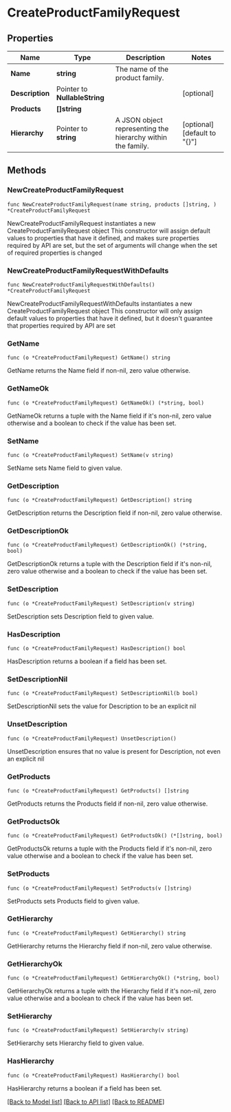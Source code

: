 # CreateProductFamilyRequest

## Properties

Name | Type | Description | Notes
------------ | ------------- | ------------- | -------------
**Name** | **string** | The name of the product family. | 
**Description** | Pointer to **NullableString** |  | [optional] 
**Products** | **[]string** |  | 
**Hierarchy** | Pointer to **string** | A JSON object representing the hierarchy within the family. | [optional] [default to "{}"]

## Methods

### NewCreateProductFamilyRequest

`func NewCreateProductFamilyRequest(name string, products []string, ) *CreateProductFamilyRequest`

NewCreateProductFamilyRequest instantiates a new CreateProductFamilyRequest object
This constructor will assign default values to properties that have it defined,
and makes sure properties required by API are set, but the set of arguments
will change when the set of required properties is changed

### NewCreateProductFamilyRequestWithDefaults

`func NewCreateProductFamilyRequestWithDefaults() *CreateProductFamilyRequest`

NewCreateProductFamilyRequestWithDefaults instantiates a new CreateProductFamilyRequest object
This constructor will only assign default values to properties that have it defined,
but it doesn't guarantee that properties required by API are set

### GetName

`func (o *CreateProductFamilyRequest) GetName() string`

GetName returns the Name field if non-nil, zero value otherwise.

### GetNameOk

`func (o *CreateProductFamilyRequest) GetNameOk() (*string, bool)`

GetNameOk returns a tuple with the Name field if it's non-nil, zero value otherwise
and a boolean to check if the value has been set.

### SetName

`func (o *CreateProductFamilyRequest) SetName(v string)`

SetName sets Name field to given value.


### GetDescription

`func (o *CreateProductFamilyRequest) GetDescription() string`

GetDescription returns the Description field if non-nil, zero value otherwise.

### GetDescriptionOk

`func (o *CreateProductFamilyRequest) GetDescriptionOk() (*string, bool)`

GetDescriptionOk returns a tuple with the Description field if it's non-nil, zero value otherwise
and a boolean to check if the value has been set.

### SetDescription

`func (o *CreateProductFamilyRequest) SetDescription(v string)`

SetDescription sets Description field to given value.

### HasDescription

`func (o *CreateProductFamilyRequest) HasDescription() bool`

HasDescription returns a boolean if a field has been set.

### SetDescriptionNil

`func (o *CreateProductFamilyRequest) SetDescriptionNil(b bool)`

 SetDescriptionNil sets the value for Description to be an explicit nil

### UnsetDescription
`func (o *CreateProductFamilyRequest) UnsetDescription()`

UnsetDescription ensures that no value is present for Description, not even an explicit nil
### GetProducts

`func (o *CreateProductFamilyRequest) GetProducts() []string`

GetProducts returns the Products field if non-nil, zero value otherwise.

### GetProductsOk

`func (o *CreateProductFamilyRequest) GetProductsOk() (*[]string, bool)`

GetProductsOk returns a tuple with the Products field if it's non-nil, zero value otherwise
and a boolean to check if the value has been set.

### SetProducts

`func (o *CreateProductFamilyRequest) SetProducts(v []string)`

SetProducts sets Products field to given value.


### GetHierarchy

`func (o *CreateProductFamilyRequest) GetHierarchy() string`

GetHierarchy returns the Hierarchy field if non-nil, zero value otherwise.

### GetHierarchyOk

`func (o *CreateProductFamilyRequest) GetHierarchyOk() (*string, bool)`

GetHierarchyOk returns a tuple with the Hierarchy field if it's non-nil, zero value otherwise
and a boolean to check if the value has been set.

### SetHierarchy

`func (o *CreateProductFamilyRequest) SetHierarchy(v string)`

SetHierarchy sets Hierarchy field to given value.

### HasHierarchy

`func (o *CreateProductFamilyRequest) HasHierarchy() bool`

HasHierarchy returns a boolean if a field has been set.


[[Back to Model list]](../README.md#documentation-for-models) [[Back to API list]](../README.md#documentation-for-api-endpoints) [[Back to README]](../README.md)


